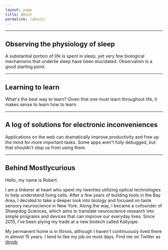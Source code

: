 ```yaml
---
layout: page
title: About
permalink: /about/
---
```


---
## Observing the physiology of sleep
A substantial portion of life is spent in sleep, yet very few biological mechanisms that underlie sleep have been elucidated. Observation is a good starting point.

---
## Learning to learn
What's the best way to learn? Given that one must learn throughout life, it makes sense to learn how to learn.

---
## A log of solutions for electronic inconveniences
Applications on the web can dramatically improve productivity and free up the mind for more important tasks. Some apps aren't fully debugged, but that shouldn't stop us from using them.

---
## Behind Mostlycurious
<p>Hello, my name is Robert.

I am a tinkerer at heart who spent my twenties utilizing  optical technologies to help understand living cells. After a few years of building tools in the Bay Area, I decided to take a deeper look into biology and focused on taste sensory neuroscience in New York. Along the way, I became a cofounder of Sheepdog Sciences, which aims to translate neuroscience research into simple programs and devices that can improve our everyday lives. Since 2015, I've been plying my trade at a new biotech called Kallyope.

My permanent home is in Illinois, although I haven't continuously lived there in almost 15 years.  I tend to like my job on most days. Find me on Twitter as <a href="http://www.twitter.com/rpjb">@rpjb</a> </p>
